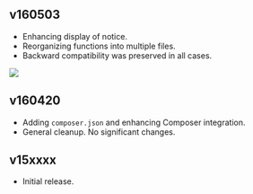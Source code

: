 ## v160503

- Enhancing display of notice.
- Reorganizing functions into multiple files.
- Backward compatibility was preserved in all cases.

![](https://raw.githubusercontent.com/websharks/wp-php-rv/000000-dev/assets/screenshot.png)

## v160420

- Adding `composer.json` and enhancing Composer integration.
- General cleanup. No significant changes.

## v15xxxx

- Initial release.
